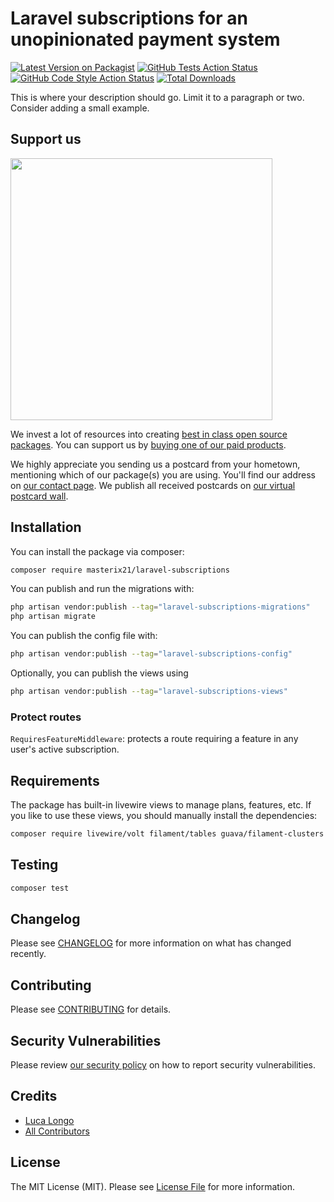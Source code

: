 # Laravel subscriptions for an unopinionated payment system

[![Latest Version on Packagist](https://img.shields.io/packagist/v/masterix21/laravel-subscriptions.svg?style=flat-square)](https://packagist.org/packages/masterix21/laravel-subscriptions)
[![GitHub Tests Action Status](https://img.shields.io/github/actions/workflow/status/masterix21/laravel-subscriptions/run-tests.yml?branch=main&label=tests&style=flat-square)](https://github.com/masterix21/laravel-subscriptions/actions?query=workflow%3Arun-tests+branch%3Amain)
[![GitHub Code Style Action Status](https://img.shields.io/github/actions/workflow/status/masterix21/laravel-subscriptions/fix-php-code-style-issues.yml?branch=main&label=code%20style&style=flat-square)](https://github.com/masterix21/laravel-subscriptions/actions?query=workflow%3A"Fix+PHP+code+style+issues"+branch%3Amain)
[![Total Downloads](https://img.shields.io/packagist/dt/masterix21/laravel-subscriptions.svg?style=flat-square)](https://packagist.org/packages/masterix21/laravel-subscriptions)

This is where your description should go. Limit it to a paragraph or two. Consider adding a small example.

## Support us

[<img src="https://github-ads.s3.eu-central-1.amazonaws.com/laravel-subscriptions.jpg?t=1" width="419px" />](https://spatie.be/github-ad-click/laravel-subscriptions)

We invest a lot of resources into creating [best in class open source packages](https://spatie.be/open-source). You can support us by [buying one of our paid products](https://spatie.be/open-source/support-us).

We highly appreciate you sending us a postcard from your hometown, mentioning which of our package(s) you are using. You'll find our address on [our contact page](https://spatie.be/about-us). We publish all received postcards on [our virtual postcard wall](https://spatie.be/open-source/postcards).

## Installation

You can install the package via composer:

```bash
composer require masterix21/laravel-subscriptions
```

You can publish and run the migrations with:

```bash
php artisan vendor:publish --tag="laravel-subscriptions-migrations"
php artisan migrate
```

You can publish the config file with:

```bash
php artisan vendor:publish --tag="laravel-subscriptions-config"
```

Optionally, you can publish the views using

```bash
php artisan vendor:publish --tag="laravel-subscriptions-views"
```

### Protect routes

`RequiresFeatureMiddleware`: protects a route requiring a feature in any user's active subscription.

## Requirements

The package has built-in livewire views to manage plans, features, etc. If you like to use these views, you should manually install the dependencies:
```bash
composer require livewire/volt filament/tables guava/filament-clusters
```

## Testing

```bash
composer test
```

## Changelog

Please see [CHANGELOG](CHANGELOG.md) for more information on what has changed recently.

## Contributing

Please see [CONTRIBUTING](CONTRIBUTING.md) for details.

## Security Vulnerabilities

Please review [our security policy](../../security/policy) on how to report security vulnerabilities.

## Credits

- [Luca Longo](https://github.com/masterix21)
- [All Contributors](../../contributors)

## License

The MIT License (MIT). Please see [License File](LICENSE.md) for more information.
